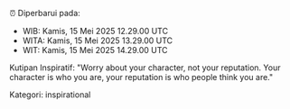 ⏰ Diperbarui pada:
- WIB: Kamis, 15 Mei 2025 12.29.00 UTC
- WITA: Kamis, 15 Mei 2025 13.29.00 UTC
- WIT: Kamis, 15 Mei 2025 14.29.00 UTC

Kutipan Inspiratif:
"Worry about your character, not your reputation. Your character is who you are, your reputation is who people think you are."


Kategori: inspirational

